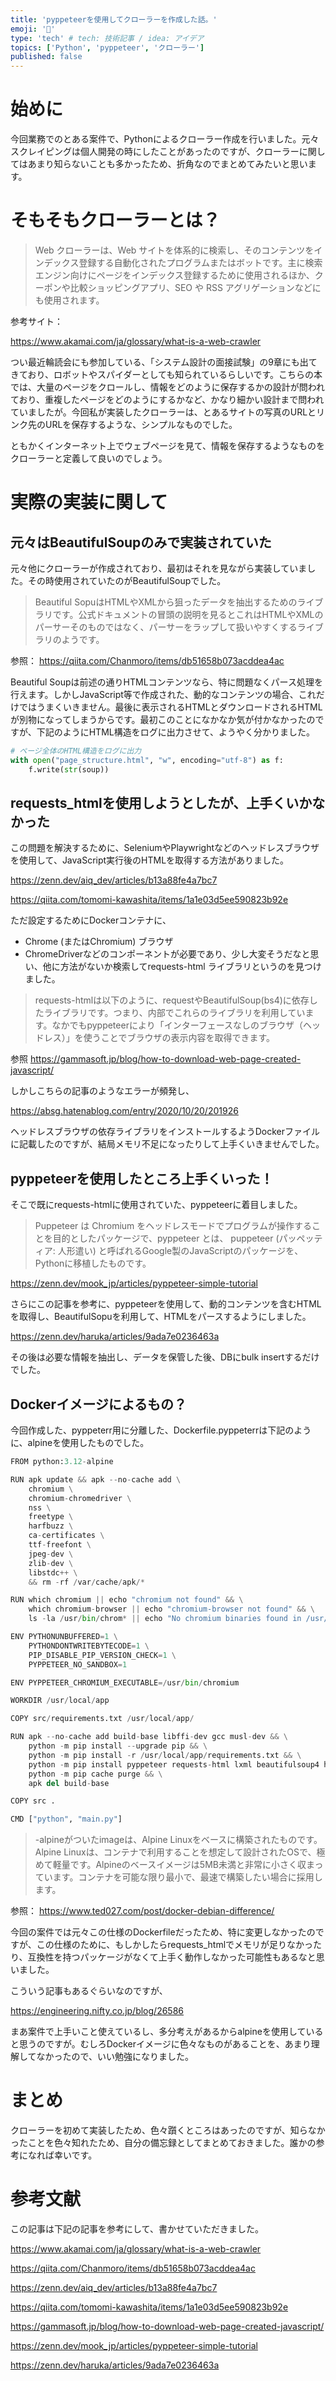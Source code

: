 ```yaml
---
title: 'pyppeteerを使用してクローラーを作成した話。'
emoji: '🤖'
type: 'tech' # tech: 技術記事 / idea: アイデア
topics: ['Python', 'pyppeteer', 'クローラー']
published: false
---
```


# 始めに

今回業務でのとある案件で、Pythonによるクローラー作成を行いました。元々スクレイピングは個人開発の時にしたことがあったのですが、クローラーに関してはあまり知らないことも多かったため、折角なのでまとめてみたいと思います。

# そもそもクローラーとは？

> Web クローラーは、Web サイトを体系的に検索し、そのコンテンツをインデックス登録する自動化されたプログラムまたはボットです。主に検索エンジン向けにページをインデックス登録するために使用されるほか、クーポンや比較ショッピングアプリ、SEO や RSS アグリゲーションなどにも使用されます。

参考サイト：

https://www.akamai.com/ja/glossary/what-is-a-web-crawler

つい最近輪読会にも参加している、「システム設計の面接試験」の9章にも出てきており、ロボットやスパイダーとしても知られているらしいです。こちらの本では、大量のページをクロールし、情報をどのように保存するかの設計が問われており、重複したページをどのようにするかなど、かなり細かい設計まで問われていましたが。今回私が実装したクローラーは、とあるサイトの写真のURLとリンク先のURLを保存するような、シンプルなものでした。

ともかくインターネット上でウェブページを見て、情報を保存するようなものをクローラーと定義して良いのでしょう。

# 実際の実装に関して

## 元々はBeautifulSoupのみで実装されていた

元々他にクローラーが作成されており、最初はそれを見ながら実装していました。その時使用されていたのがBeautifulSoupでした。

> Beautiful SopuはHTMLやXMLから狙ったデータを抽出するためのライブラリです。公式ドキュメントの冒頭の説明を見るとこれはHTMLやXMLのパーサーそのものではなく、パーサーをラップして扱いやすくするライブラリのようです。

参照： https://qiita.com/Chanmoro/items/db51658b073acddea4ac

Beautiful Soupは前述の通りHTMLコンテンツなら、特に問題なくパース処理を行えます。しかしJavaScript等で作成された、動的なコンテンツの場合、これだけではうまくいきません。最後に表示されるHTMLとダウンロードされるHTMLが別物になってしまうからです。最初このことになかなか気が付かなかったのですが、下記のようにHTML構造をログに出力させて、ようやく分かりました。

```python
# ページ全体のHTML構造をログに出力
with open("page_structure.html", "w", encoding="utf-8") as f:
    f.write(str(soup))
```

## requests_htmlを使用しようとしたが、上手くいかなかった

この問題を解決するために、SeleniumやPlaywrightなどのヘッドレスブラウザを使用して、JavaScript実行後のHTMLを取得する方法がありました。

https://zenn.dev/aiq_dev/articles/b13a88fe4a7bc7

https://qiita.com/tomomi-kawashita/items/1a1e03d5ee590823b92e

ただ設定するためにDockerコンテナに、

- Chrome (またはChromium) ブラウザ
- ChromeDriverなどのコンポーネントが必要であり、少し大変そうだなと思い、他に方法がないか検索してrequests-html ライブラリというのを見つけました。

> requests-htmlは以下のように、requestやBeautifulSoup(bs4)に依存したライブラリです。つまり、内部でこれらのライブラリを利用しています。なかでもpyppeteerにより「インターフェースなしのブラウザ（ヘッドレス）」を使うことでブラウザの表示内容を取得できます。

参照 https://gammasoft.jp/blog/how-to-download-web-page-created-javascript/

しかしこちらの記事のようなエラーが頻発し、

https://absg.hatenablog.com/entry/2020/10/20/201926

ヘッドレスブラウザの依存ライブラリをインストールするようDockerファイルに記載したのですが、結局メモリ不足になったりして上手くいきませんでした。

## pyppeteerを使用したところ上手くいった！

そこで既にrequests-htmlに使用されていた、pyppeteerに着目しました。

> Puppeteer は Chromium をヘッドレスモードでプログラムが操作することを目的としたパッケージで、pyppeteer とは、 puppeteer (パッペッティア: 人形遣い) と呼ばれるGoogle製のJavaScriptのパッケージを、Pythonに移植したものです。

https://zenn.dev/mook_jp/articles/pyppeteer-simple-tutorial

さらにこの記事を参考に、pyppeteerを使用して、動的コンテンツを含むHTMLを取得し、BeautifulSopuを利用して、HTMLをパースするようにしました。

https://zenn.dev/haruka/articles/9ada7e0236463a

その後は必要な情報を抽出し、データを保管した後、DBにbulk insertするだけでした。

## Dockerイメージによるもの？

今回作成した、pyppeterr用に分離した、Dockerfile.pyppeterrは下記のように、alpineを使用したものでした。

```py
FROM python:3.12-alpine

RUN apk update && apk --no-cache add \
    chromium \
    chromium-chromedriver \
    nss \
    freetype \
    harfbuzz \
    ca-certificates \
    ttf-freefont \
    jpeg-dev \
    zlib-dev \
    libstdc++ \
    && rm -rf /var/cache/apk/*

RUN which chromium || echo "chromium not found" && \
    which chromium-browser || echo "chromium-browser not found" && \
    ls -la /usr/bin/chrom* || echo "No chromium binaries found in /usr/bin"

ENV PYTHONUNBUFFERED=1 \
    PYTHONDONTWRITEBYTECODE=1 \
    PIP_DISABLE_PIP_VERSION_CHECK=1 \
    PYPPETEER_NO_SANDBOX=1

ENV PYPPETEER_CHROMIUM_EXECUTABLE=/usr/bin/chromium

WORKDIR /usr/local/app

COPY src/requirements.txt /usr/local/app/

RUN apk --no-cache add build-base libffi-dev gcc musl-dev && \
    python -m pip install --upgrade pip && \
    python -m pip install -r /usr/local/app/requirements.txt && \
    python -m pip install pyppeteer requests-html lxml beautifulsoup4 html5lib && \
    python -m pip cache purge && \
    apk del build-base

COPY src .

CMD ["python", "main.py"]
```

> -alpineがついたimageは、Alpine Linuxをベースに構築されたものです。Alpine Linuxは、コンテナで利用することを想定して設計されたOSで、極めて軽量です。Alpineのベースイメージは5MB未満と非常に小さく収まっています。コンテナを可能な限り最小で、最速で構築したい場合に採用します。

参照： https://www.ted027.com/post/docker-debian-difference/

今回の案件では元々この仕様のDockerfileだったため、特に変更しなかったのですが、この仕様のために、もしかしたらrequests_htmlでメモリが足りなかったり、互換性を持つパッケージがなくて上手く動作しなかった可能性もあるなと思いました。

こういう記事もあるぐらいなのですが、

https://engineering.nifty.co.jp/blog/26586

まあ案件で上手いこと使えているし、多分考えがあるからalpineを使用していると思うのですが。むしろDockerイメージに色々なものがあることを、あまり理解してなかったので、いい勉強になりました。

# まとめ

クローラーを初めて実装したため、色々躓くところはあったのですが、知らなかったことを色々知れたため、自分の備忘録としてまとめておきました。誰かの参考になれば幸いです。

# 参考文献

この記事は下記の記事を参考にして、書かせていただきました。

https://www.akamai.com/ja/glossary/what-is-a-web-crawler

https://qiita.com/Chanmoro/items/db51658b073acddea4ac

https://zenn.dev/aiq_dev/articles/b13a88fe4a7bc7

https://qiita.com/tomomi-kawashita/items/1a1e03d5ee590823b92e

https://gammasoft.jp/blog/how-to-download-web-page-created-javascript/

https://zenn.dev/mook_jp/articles/pyppeteer-simple-tutorial

https://zenn.dev/haruka/articles/9ada7e0236463a
